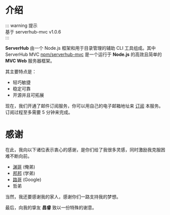 # 介绍

::: warning 提示  
基于 serverhub-mvc v1.0.6  
:::

**ServerHub** 由一个 Node.js 框架和用于目录管理的辅助 CLI 工具组成。其中 ServerHub MVC [npm/serverhub-mvc](https://www.npmjs.com/package/serverhub-mvc) 是一个运行于 **Node.js** 的高效且简单的 **MVC Web** 服务器框架。

其主要特点是：

* 轻巧敏捷
* 稳定可靠
* 开源并且可拓展

现在，我们开通了邮件订阅服务，你可以用自己的电子邮箱地址来 [订阅](mailto:serverhub.contact@gmail.com?subject=serverhub-news-52b3f7de&body=hello,%20ServerHub!) 本服务。订阅过程至多需要 5 分钟来完成。

# 感谢

在此，我向以下诸位表示衷心的感谢，是你们给了我很多灵感，同时激励我克服困难不断向前。

* [渊哥](https://github.com/WayneMark) (俺弟)
* [邦邦](https://github.com/zjgyb) (学弟)
* [路哥](https://github.com/chenglu) (Google)
* 哲弟

当然，我还要感谢我的家人，感谢你们一路支持我的梦想。

最后，向我的挚友 **昌睿** 致以一份特殊的谢意。
